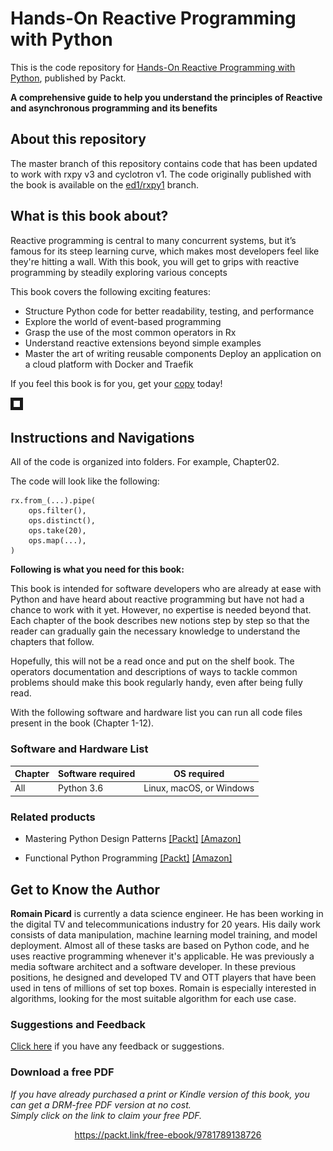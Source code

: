 


# Hands-On Reactive Programming with Python

This is the code repository for [Hands-On Reactive Programming with Python](https://www.packtpub.com/application-development/hands-reactive-programming-python?utm_source=github&utm_medium=repository&utm_campaign=9781789138726), published by Packt.

**A comprehensive guide to help you understand the principles of Reactive and asynchronous programming and its benefits**

## About this repository

The master branch of this repository contains code that has been updated to work
with rxpy v3 and cyclotron v1. The code originally published with the book is
available on the
[ed1/rxpy1](https://github.com/PacktPublishing/Hands-On-Reactive-Programming-with-Python/tree/ed1/rxpy1)
branch.

## What is this book about?
Reactive programming is central to many concurrent systems, but it’s famous for
its steep learning curve, which makes most developers feel like they're hitting
a wall. With this book, you will get to grips with reactive programming by
steadily exploring various concepts

This book covers the following exciting features:
* Structure Python code for better readability, testing, and performance 
* Explore the world of event-based programming 
* Grasp the use of the most common operators in Rx 
* Understand reactive extensions beyond simple examples 
* Master the art of writing reusable components 
Deploy an application on a cloud platform with Docker and Traefik 

If you feel this book is for you, get your [copy](https://www.amazon.com/dp/1789138728) today!

<a href="https://www.packtpub.com/?utm_source=github&utm_medium=banner&utm_campaign=GitHubBanner"><img src="https://raw.githubusercontent.com/PacktPublishing/GitHub/master/GitHub.png" 
alt="https://www.packtpub.com/" border="5" /></a>

## Instructions and Navigations
All of the code is organized into folders. For example, Chapter02.

The code will look like the following:
```
rx.from_(...).pipe(
    ops.filter(),
    ops.distinct(),
    ops.take(20),
    ops.map(...),
)
```

**Following is what you need for this book:**

This book is intended for software developers who are already at ease with
Python and have heard about reactive programming but have not had a chance to
work with it yet. However, no expertise is needed beyond that. Each chapter of
the book describes new notions step by step so that the reader can gradually
gain the necessary knowledge to understand the chapters that follow.

Hopefully, this will not be a read once and put on the shelf book. The operators
documentation and descriptions of ways to tackle common problems should make
this book regularly handy, even after being fully read.

With the following software and hardware list you can run all code files present
in the book (Chapter 1-12).

### Software and Hardware List
| Chapter | Software required | OS required |
| -------- | ------------------------------------ | ----------------------------------- |
| All | Python 3.6 | Linux, macOS, or Windows |

### Related products
* Mastering Python Design Patterns [[Packt]](https://www.packtpub.com/application-development/mastering-python-design-patterns?utm_source=github&utm_medium=repository&utm_campaign=9781783989324) [[Amazon]](https://www.amazon.com/dp/1783989327)

* Functional Python Programming [[Packt]](https://www.packtpub.com/application-development/functional-python-programming?utm_source=github&utm_medium=repository&utm_campaign=9781784396992) [[Amazon]](https://www.amazon.com/dp/1784396990)

## Get to Know the Author

**Romain Picard**
is currently a data science engineer. He has been working in the digital TV and
telecommunications industry for 20 years. His daily work consists of data
manipulation, machine learning model training, and model deployment. Almost all
of these tasks are based on Python code, and he uses reactive programming
whenever it's applicable. He was previously a media software architect and a
software developer. In these previous positions, he designed and developed TV
and OTT players that have been used in tens of millions of set top boxes. Romain
is especially interested in algorithms, looking for the most suitable algorithm
for each use case.

### Suggestions and Feedback
[Click here](https://docs.google.com/forms/d/e/1FAIpQLSdy7dATC6QmEL81FIUuymZ0Wy9vH1jHkvpY57OiMeKGqib_Ow/viewform) if you have any feedback or suggestions.
### Download a free PDF

 <i>If you have already purchased a print or Kindle version of this book, you can get a DRM-free PDF version at no cost.<br>Simply click on the link to claim your free PDF.</i>
<p align="center"> <a href="https://packt.link/free-ebook/9781789138726">https://packt.link/free-ebook/9781789138726 </a> </p>